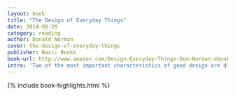 ```yaml
---
layout: book
title: "The Design of Everyday Things"
date: 2014-08-28
category: reading
author: Donald Norman
cover: the-design-of-everyday-things
publisher: Basic Books
book-url: http://www.amazon.com/Design-Everyday-Things-Don-Norman-ebook/dp/B003KVKYAM/ref=tmm_kin_swatch_0?_encoding=UTF8&sr=&qid=
intro: 'Two of the most important characteristics of good design are discoverability and understanding. Discoverability: Is it possible to even figure out what actions are possible and where and how to perform them? Understanding: What does it all mean? How is the product supposed to be used? What do all the different controls and settings mean?'
---
```


{% include book-highlights.html %}
